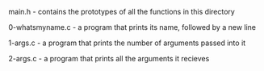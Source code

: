main.h - contains the prototypes of all the functions in this directory

0-whatsmyname.c - a program that prints its name, followed by a new line

1-args.c - a program that prints the number of arguments passed into it

2-args.c - a program that prints all the arguments it recieves
